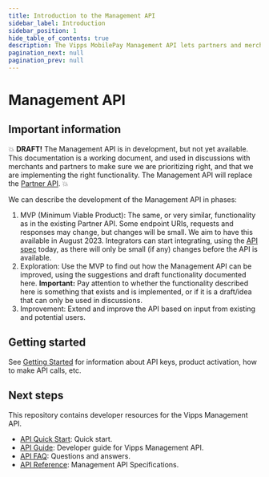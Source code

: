 ```yaml
---
title: Introduction to the Management API
sidebar_label: Introduction
sidebar_position: 1
hide_table_of_contents: true
description: The Vipps MobilePay Management API lets partners and merchants manage their sales units, etc.
pagination_next: null
pagination_prev: null
---
```


# Management API

## Important information

💥
**DRAFT!** The Management API is in development, but not yet available.
This documentation is a working document, and used in discussions with
merchants and partners to make sure we are prioritizing right,
and that we are implementing the right functionality.
The Management API will replace the
[Partner API](https://developer.vippsmobilepay.com/docs/APIs/partner-api/).
💥

We can describe the development of the Management API in phases:

1. MVP (Minimum Viable Product): The same, or very similar, functionality as
   in the existing Partner API. Some endpoint URIs, requests and responses
   may change, but changes will be small.
   We aim to have this available in August 2023.
   Integrators can start integrating, using the
   [API spec](https://developer.vippsmobilepay.com/api/management/)
   today, as there will only be small (if any) changes before the API is available.
2. Exploration: Use the MVP to find out how the Management API can be improved,
   using the suggestions and draft functionality documented here.
   **Important:** Pay attention to whether the functionality described here
   is something that exists and is implemented, or if it is a draft/idea that
   can only be used in discussions.   
3. Improvement: Extend and improve the API based on input from existing and
   potential users.

## Getting started

See
[Getting Started](https://developer.vippsmobilepay.com/docs/vipps-developers/getting-started)
for information about API keys, product activation, how to make API calls, etc.

## Next steps

This repository contains developer resources for the Vipps Management API.

* [API Quick Start](management-api-quick-start.md):  Quick start.
* [API Guide](management-api-guide.md): Developer guide for Vipps Management API.
* [API FAQ](management-api-faq.md): Questions and answers.
* [API Reference](https://developer.vippsmobilepay.com/api/management): Management API Specifications.
